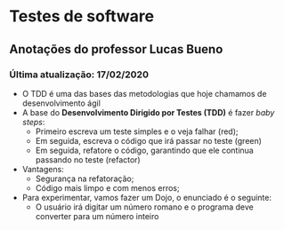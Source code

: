 # Testes de software

## Anotações do professor Lucas Bueno

### Última atualização: 17/02/2020  
- O TDD é uma das bases das metodologias que hoje chamamos de desenvolvimento ágil 
- A base do **Desenvolvimento Dirigido por Testes (TDD)** é fazer *baby steps*:
    - Primeiro escreva um teste simples e o veja falhar (red);
    - Em seguida, escreva o código que irá passar no teste (green)
    - Em seguida, refatore o código, garantindo que ele continua passando no teste (refactor)
- Vantagens:
	- Segurança na refatoração;
	- Código mais limpo e com menos erros;
- Para experimentar, vamos fazer um Dojo, o enunciado é o seguinte:
    - O usuário irá digitar um número romano e o programa deve converter para um número inteiro
